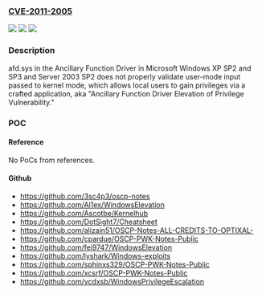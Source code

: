### [CVE-2011-2005](https://cve.mitre.org/cgi-bin/cvename.cgi?name=CVE-2011-2005)
![](https://img.shields.io/static/v1?label=Product&message=n%2Fa&color=blue)
![](https://img.shields.io/static/v1?label=Version&message=n%2Fa&color=blue)
![](https://img.shields.io/static/v1?label=Vulnerability&message=n%2Fa&color=brighgreen)

### Description

afd.sys in the Ancillary Function Driver in Microsoft Windows XP SP2 and SP3 and Server 2003 SP2 does not properly validate user-mode input passed to kernel mode, which allows local users to gain privileges via a crafted application, aka "Ancillary Function Driver Elevation of Privilege Vulnerability."

### POC

#### Reference
No PoCs from references.

#### Github
- https://github.com/3sc4p3/oscp-notes
- https://github.com/Al1ex/WindowsElevation
- https://github.com/Ascotbe/Kernelhub
- https://github.com/DotSight7/Cheatsheet
- https://github.com/alizain51/OSCP-Notes-ALL-CREDITS-TO-OPTIXAL-
- https://github.com/cpardue/OSCP-PWK-Notes-Public
- https://github.com/fei9747/WindowsElevation
- https://github.com/lyshark/Windows-exploits
- https://github.com/sphinxs329/OSCP-PWK-Notes-Public
- https://github.com/xcsrf/OSCP-PWK-Notes-Public
- https://github.com/ycdxsb/WindowsPrivilegeEscalation

